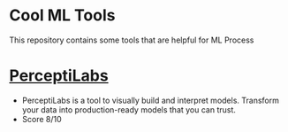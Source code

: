 # Cool ML Tools
This repository contains some tools that are helpful for ML Process

# [PerceptiLabs](https://www.perceptilabs.com)
- PerceptiLabs is a tool to visually build and interpret models. Transform your data into production-ready models that you can trust.
- Score 8/10



